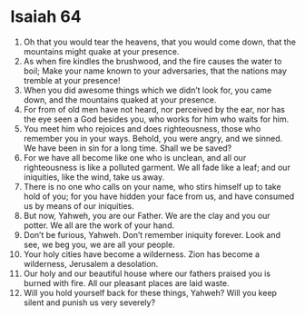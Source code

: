 ﻿
# Isaiah 64
1. Oh that you would tear the heavens, that you would come down, that the mountains might quake at your presence. 
2. As when fire kindles the brushwood, and the fire causes the water to boil; Make your name known to your adversaries, that the nations may tremble at your presence! 
3. When you did awesome things which we didn’t look for, you came down, and the mountains quaked at your presence. 
4. For from of old men have not heard, nor perceived by the ear, nor has the eye seen a God besides you, who works for him who waits for him. 
5. You meet him who rejoices and does righteousness, those who remember you in your ways. Behold, you were angry, and we sinned. We have been in sin for a long time. Shall we be saved? 
6. For we have all become like one who is unclean, and all our righteousness is like a polluted garment. We all fade like a leaf; and our iniquities, like the wind, take us away. 
7. There is no one who calls on your name, who stirs himself up to take hold of you; for you have hidden your face from us, and have consumed us by means of our iniquities. 
8. But now, Yahweh, you are our Father. We are the clay and you our potter. We all are the work of your hand. 
9. Don’t be furious, Yahweh. Don’t remember iniquity forever. Look and see, we beg you, we are all your people. 
10. Your holy cities have become a wilderness. Zion has become a wilderness, Jerusalem a desolation. 
11. Our holy and our beautiful house where our fathers praised you is burned with fire. All our pleasant places are laid waste. 
12. Will you hold yourself back for these things, Yahweh? Will you keep silent and punish us very severely? 
